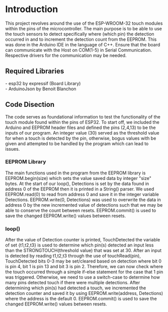 <h1>Introduction</h1>
This project revolves around the use of the ESP-WROOM-32 touch modules within the pins of the microcontroller. The main purpose is to be able to use the touch sensors to detect specifically where (which pin) the detection occurred in and to increment the detection count from the EEPROM. This was done in the Arduino IDE in the language of C++. Ensure that the board can communicate with the Host on COM(1-5) in Serial Communication. Respective drivers for the communication may be needed.
<h2>Required Libraries</h2>
- esp32 by expressif (Board Library) <br>
- ArduinoJson by Benoit Blanchon
<h2>Code Disection</h2>
The code serves as foundational information to test the functionality of the touch module found within the pins of ESP32. To start off, we included the Arduino and EEPROM header files and defined the pins (2,4,13) to be the inputs of our program. An integer value (30) served as the threshold value for when a touch is detected by the pin, otherwise, bogus values with be given and attempted to be handled by the program which can lead to issues.
<h3>EEPROM Library</h3>
The main functions used in the program from the EEPROM library is EEPROM.begin(size) which sets the value saved data by integer "size" bytes. At the start of our loop(), Detections is set by the data found in address 0 of the EEPROM then it is printed in a String() parser. We used EEPROM.read(0) to read from address 0 and save it in the integer variable Detections. EEPROM.write(0, Detections) was used to overwrite the data in address 0 by the new incremented value of detections such that we may be able to conserve the count between resets. EEPROM.commit() is used to save the changed EEPROM.write() values between resets.

<h3>loop()</h3>
After the value of Detection counter is printed, TouchDetected the variable of set {t1,t2,t3} is used to determine which pin(s) detected an input less than the STRONGTOUCH(threshold value) that was set at 30. After an input is detected by reading t1,t2,t3 through the use of touchRead(pin), TouchDetected bits 0-3 may be set/cleared based on detection where bit 0 is pin 4, bit 1 is pin 13 and bit 3 is pin 2. Therefore, we can now check where the touch occurred through a simple if-else statement for the case that 1 pin was triggered. Otherwise, we need to use a switch-case to determine how many pins detected touch if there were multiple detections. After determining which pin(s) had detected a touch, we incremented the detection counter and saved it by using EEPROM.write(address, Detections) where the address is the default 0. EEPROM.commit() is used to save the changed EEPROM.write() values between resets.
